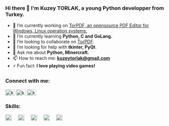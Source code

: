 ### Hi there 👋 I'm Kuzey TORLAK, a young Python developper from Turkey.

- 🔭 I’m currently working on [TorPDF, an opensource PDF Editor for Windows, Linux operation systems.](https://github.com/Kreytorn/TorPDF)
- 🌱 I’m currently learning **Python, C and GoLang.**
- 👯 I’m looking to collaborate on [TorPDF](https://github.com/Kreytorn/TorPDF). 
- 🤔 I’m looking for help with **tkinter, PyQt**.
- 💬 Ask me about **Python, Minercraft.**
- 📫 How to reach me: **kuzeytorlak@gmail.com**
- ⚡ Fun fact: **I love playing video games!**

<h3 align="left">Connect with me:</h3>
<p align="left">
<a href="https://twitter.com/kreytorn" target="blank"><img align="center" src="https://raw.githubusercontent.com/rahuldkjain/github-profile-readme-generator/master/src/images/icons/Social/twitter.svg" alt="kreytorn" height="20" width="30" /></a>
<a href="https://instagram.com/kzytorlak" target="blank"><img align="center" src="https://raw.githubusercontent.com/rahuldkjain/github-profile-readme-generator/master/src/images/icons/Social/instagram.svg" alt="kzytorlak" height="20" width="30" /></a>
<a href="https://www.youtube.com/c/kreytornkreyto" target="blank"><img align="center" src="https://raw.githubusercontent.com/rahuldkjain/github-profile-readme-generator/master/src/images/icons/Social/youtube.svg" alt="kreytornkreyto" height="20" width="30" /></a>
</p>

###
<h3 align="left">Skills:</h3>

<div align="left">
  <img src="https://cdn.jsdelivr.net/gh/devicons/devicon/icons/python/python-original.svg" height="20" alt="python logo"  />
  <img width="12" />
  <img src="https://cdn.jsdelivr.net/gh/devicons/devicon/icons/jupyter/jupyter-original.svg" height="20" alt="jupyter logo"  />
  <img width="12" />
  <img src="https://cdn.jsdelivr.net/gh/devicons/devicon/icons/pandas/pandas-original.svg" height="20" alt="pandas logo"  />
  <img width="12" />
  <img src="https://cdn.jsdelivr.net/gh/devicons/devicon/icons/numpy/numpy-original.svg" height="20" alt="numpy logo"  />
  <img width="12" />
  <img src="https://cdn.jsdelivr.net/gh/devicons/devicon/icons/pycharm/pycharm-original.svg" height="20" alt="pycharm logo"  />
</div>

